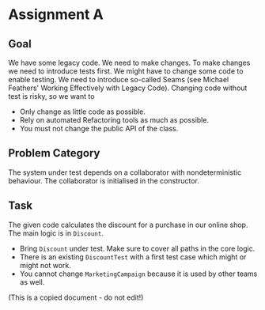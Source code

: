 Assignment A
============

Goal
----

We have some legacy code. We need to make changes.
To make changes we need to introduce tests first.
We might have to change some code to enable testing.
We need to introduce so-called Seams (see Michael
Feathers' Working Effectively with Legacy Code).
Changing code without test is risky, so we want to

* Only change as little code as possible.
* Rely on automated Refactoring tools as much as possible.
* You must not change the public API of the class.

Problem Category
----------------

The system under test depends on a collaborator with
nondeterministic behaviour. The collaborator is
initialised in the constructor.

Task
----

The given code calculates the discount for a purchase in
our online shop. The main logic is in `Discount`.

* Bring `Discount` under test. Make sure to cover all paths in the core logic.
* There is an existing `DiscountTest` with a first test case which might or might not work.
* You cannot change `MarketingCampaign` because it is used by other teams as well.

(This is a copied document - do not edit!)
